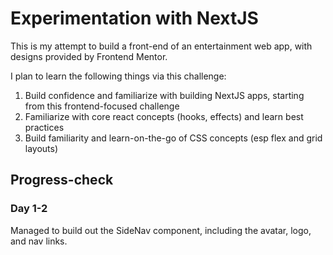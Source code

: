 # Experimentation with NextJS

This is my attempt to build a front-end of an entertainment web app, with designs provided by Frontend Mentor.

I plan to learn the following things via this challenge:

1. Build confidence and familiarize with building NextJS apps, starting from this frontend-focused challenge
2. Familiarize with core react concepts (hooks, effects) and learn best practices
3. Build familiarity and learn-on-the-go of CSS concepts (esp flex and grid layouts)

## Progress-check

### Day 1-2

Managed to build out the SideNav component, including the avatar, logo, and nav links.
